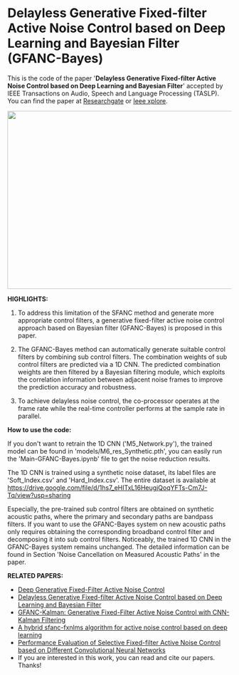 # Delayless Generative Fixed-filter Active Noise Control based on Deep Learning and Bayesian Filter (GFANC-Bayes)

This is the code of the paper '**Delayless Generative Fixed-filter Active Noise Control based on Deep Learning and Bayesian Filter**' accepted by IEEE Transactions on Audio, Speech and Language Processing (TASLP). You can find the paper at [Researchgate](https://www.researchgate.net/publication/376227144_Delayless_Generative_Fixed-filter_Active_Noise_Control_based_on_Deep_Learning_and_Bayesian_Filter) or [Ieee xplore](https://ieeexplore.ieee.org/document/10339836/).

<p align="center">
  <img src="https://github.com/Luo-Zhengding/GFANC-Bayes/assets/95018034/6cfdd241-9fbb-41dd-a535-fa216dcc0f56" alt="" width="700" height="400">
</p>
<p align="center">
</p>

**HIGHLIGHTS:**
1. To address this limitation of the SFANC method and generate more appropriate control filters, a generative fixed-filter active noise control approach based on Bayesian filter (GFANC-Bayes) is proposed in this paper.
   
2. The GFANC-Bayes method can automatically generate suitable control filters by combining sub control filters. The combination weights of sub control filters are predicted via a 1D CNN. The predicted combination weights are then filtered by a Bayesian filtering module, which exploits the correlation information between adjacent noise frames to improve the prediction accuracy and robustness.

3. To achieve delayless noise control, the co-processor operates at the frame rate while the real-time controller performs at the sample rate in parallel.

**How to use the code:**

If you don't want to retrain the 1D CNN ('M5_Network.py'), the trained model can be found in 'models/M6_res_Synthetic.pth', you can easily run the 'Main-GFANC-Bayes.ipynb' file to get the noise reduction results.

The 1D CNN is trained using a synthetic noise dataset, its label files are 'Soft_Index.csv' and 'Hard_Index.csv'. The entire dataset is available at https://drive.google.com/file/d/1hs7_eHITxL16HeugjQoqYFTs-Cm7J-Tq/view?usp=sharing

Especially, the pre-trained sub control filters are obtained on synthetic acoustic paths, where the primary and secondary paths are bandpass filters. If you want to use the GFANC-Bayes system on new acoustic paths only requires obtaining the corresponding broadband control filter and decomposing it into sub control filters. Noticeably, the trained 1D CNN in the GFANC-Bayes system remains unchanged. The detailed information can be found in Section 'Noise Cancellation on Measured Acoustic Paths' in the paper.

**RELATED PAPERS:**
- [Deep Generative Fixed-Filter Active Noise Control](https://arxiv.org/pdf/2303.05788)
- [Delayless Generative Fixed-filter Active Noise Control based on Deep Learning and Bayesian Filter](https://ieeexplore.ieee.org/document/10339836/)
- [GFANC-Kalman: Generative Fixed-Filter Active Noise Control with CNN-Kalman Filtering](https://ieeexplore.ieee.org/document/10323505)
- [A hybrid sfanc-fxnlms algorithm for active noise control based on deep learning](https://arxiv.org/pdf/2208.08082)
- [Performance Evaluation of Selective Fixed-filter Active Noise Control based on Different Convolutional Neural Networks](https://arxiv.org/pdf/2208.08440)
- If you are interested in this work, you can read and cite our papers. Thanks!
